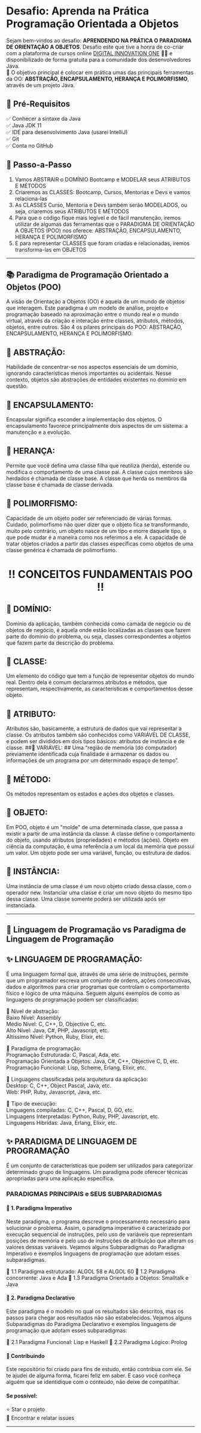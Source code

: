 # Desafio: Aprenda na Prática Programação Orientada a Objetos #

Sejam bem-vindos ao desafio: **APRENDENDO NA PRÁTICA O PARADIGMA DE ORIENTAÇÃO A OBJETOS**.
Desafio este que tive a honra de co-criar com a plataforma de cursos online [DIGITAL INNOVATION ONE](https://web.dio.me/home) 💛🧡 e disponibilizado de forma gratuita para a comunidade dos desenvolvedores Java.<br/>
💎 O objetivo principal é colocar em prática umas das principais ferramentas da OO: **ABSTRAÇÃO, ENCAPSULAMENTO, HERANÇA E POLIMORFISMO**, através de um projeto Java.

## 🛑 Pré-Requisitos ##

✅ Conhecer a sintaxe da Java<br/>
✅ Java JDK 11<br/>
✅ IDE para desenvolvimento Java (usarei IntelliJ)<br/>
✅ Git<br/>
✅ Conta no GitHub

## 👣 Passo-a-Passo ##

1. Vamos ABSTRAIR o DOMÍNIO Bootcamp e MODELAR seus ATRIBUTOS E MÉTODOS
2. Criaremos as CLASSES: Bootcamp, Cursos, Mentorias e Devs e vamos relaciona-las
3. As CLASSES Curso, Mentoria e Devs também serão MODELADOS, ou seja, criaremos seus ATRIBUTOS E MÉTODOS
4. Para que o código fique mais legível e de fácil manutenção, iremos utilizar de algumas das ferramentas que o PARADIGMA DE ORIENTAÇÃO A OBJETOS (POO) nos oferece: ABSTRAÇÃO, ENCAPSULAMENTO, HERANÇA E POLIMORFISMO
5. E para representar CLASSES que foram criadas e relacionadas, iremos transforma-las em OBJETOS
---

## 📚 Paradigma de Programação Orientado a Objetos (POO) ##

A visão de Orientação a Objetos (OO) é aquela de um mundo de objetos que interagem.
Este paradigma é um modelo de análise, projeto e programação baseado na aproximação entre o mundo real e o mundo virtual, através da criação e interação entre classes, atributos, métodos, objetos, entre outros.
São 4 os pilares principais do POO: ABSTRAÇÃO, ENCAPSULAMENTO, HERANÇA E POLIMORFISMO.

## 🔺 ABSTRAÇÃO: ##
Habilidade de concentrar-se nos aspectos essenciais de um domínio, ignorando características menos importantes ou acidentais. Nesse contexto, objetos são abstrações de entidades existentes no domínio em questão.

## 🔺 ENCAPSULAMENTO: ##
Encapsular significa esconder a implementação dos objetos. O encapsulamento favorece principalmente dois aspectos de um sistema: a manutenção e a evolução.

## 🔺 HERANÇA: ##
Permite que você defina uma classe filha que reutiliza (herda), estende ou modifica o comportamento de uma classe pai. A classe cujos membros são herdados é chamada de classe base. A classe que herda os membros da classe base é chamada de classe derivada.

## 🔺 POLIMORFISMO: ##
Capacidade de um objeto poder ser referenciado de várias formas. Cuidado, polimorfismo não quer dizer que o objeto fica se transformando, muito pelo contrário, um objeto nasce de um tipo e morre daquele tipo, o que pode mudar é a maneira como nos referimos a ele. A capacidade de tratar objetos criados a partir das classes específicas como objetos de uma classe genérica é chamada de polimorfismo.

#  <p align="center"> ‼️ CONCEITOS FUNDAMENTAIS POO ‼️ </p> #
## 🔻 DOMÍNIO: ##
Domínio da aplicação, também conhecida como camada de negócio ou de objetos de negócio, é aquela onde estão localizadas as classes que fazem parte do domínio do problema, ou seja, classes correspondentes a objetos que fazem parte da descrição do problema.
## 🔻 CLASSE: ##
Um elemento do código que tem a função de representar objetos do mundo real. Dentro dela é comum declararmos atributos e métodos, que representam, respectivamente, as características e comportamentos desse objeto.
## 🔻 ATRIBUTO: ##
Atributos são, basicamente, a estrutura de dados que vai representar a classe. Os atributos também são conhecidos como VARIÁVEL DE CLASSE, e podem ser divididos em dois tipos básicos: atributos de instância e de classe.
##🔻 VARIÁVEL: ##
Uma “região de memória (do computador) previamente identificada cuja finalidade é armazenar os dados ou informações de um programa por um determinado espaço de tempo”.
## 🔻 MÉTODO: ##
Os métodos representam os estados e ações dos objetos e classes.
## 🔻 OBJETO: ##
Em POO, objeto é um "molde" de uma determinada classe, que passa a existir a partir de uma instância da classe. A classe define o comportamento do objeto, usando atributos (propriedades) e métodos (ações). Objeto em ciência da computação, é uma referência a um local da memória que possui um valor. Um objeto pode ser uma variável, função, ou estrutura de dados.
## 🔻 INSTÂNCIA: ##
Uma instância de uma classe é um novo objeto criado dessa classe, com o operador new. Instanciar uma classe é criar um novo objeto do mesmo tipo dessa classe. Uma classe somente poderá ser utilizada após ser instanciada.

---

## 🧮 Linguagem de Programação vs Paradigma de Linguagem de Programação ##
## ✨ LINGUAGEM DE PROGRAMAÇÃO: ##
É uma linguagem formal que, através de uma série de instruções, permite que um programador escreva um conjunto de ordens, ações consecutivas, dados e algoritmos para criar programas que controlam o comportamento físico e lógico de uma máquina.
Seguem alguns exemplos de como as linguagens de programação podem ser classificadas:

🔺 Nível de abstração: <br/>
Baixo Nível: Assembly <br/>
Médio Nível: C, C++, D, Objective C, etc. <br/>
Alto Nível: Java, C#, PHP, Javascript, etc. <br/>
Altíssimo Nível: Python, Ruby, Elixir, etc. 

🔺 Paradigma de programação: <br/>
Programação Estruturada: C, Pascal, Ada, etc.  <br/> 
Programação Orientada a Objetos: Java, C#, C++, Objective C, D, etc.  <br/>
Programação Funcional: Lisp, Scheme, Erlang, Elixir, etc.  

🔺 Linguagens classificadas pela arquitetura da aplicação: <br/>
Desktop: C, C++, Object Pascal, Java, etc.  <br/>
Web: PHP, Ruby, Javascript, Java, etc.

🔺 Tipo de execução: <br/>
Linguagens compiladas: C, C++, Pascal, D, GO, etc.  <br/>
Linguagens Interpretadas: Python, Ruby, PHP, Javascript, etc.  <br/>
Linguagens Hibridas: Java, Erlang, Elixir, etc.

## ✨ PARADIGMA DE LINGUAGEM DE PROGRAMAÇÃO ##
É um conjunto de características que podem ser utilizados para categorizar determinado grupo de linguagens. Um paradigma pode oferecer técnicas apropriadas para uma aplicação específica.

### PARADIGMAS PRINCIPAIS e SEUS SUBPARADIGMAS ###

#### 🔸 1. Paradigma Imperativo ####
Neste paradigma, o programa descreve o processamento necessário para solucionar o problema. Assim, o paradigma imperativo é caracterizado por execução sequencial de instruções, pelo uso de variáveis que representam posições de memória e pelo uso de instruções de atribuição que alteram os valores dessas variáveis.
Vejamos alguns Subparadigmas do Paradigma Imperativo e exemplos linguagens de programação que adotam esses subparadigmas.

🔸 1.1 Paradigma estruturado: ALGOL 58 e ALGOL 60
🔸 1.2 Paradigma concorrente: Java e Ada
🔸 1.3 Paradigma Orientado a Objetos: Smalltalk e Java

#### 🔹 2. Paradigma Declarativo ####
Este paradigma é o modelo no qual os resultados são descritos, mas os passos para chegar aos resultados não são estabelecidos.
Vejamos alguns Subparadigmas do Paradigma Declarativo e exemplos linguagens de programação que adotam esses subparadigmas:

🔹 2.1 Paradigma Funcional: Lisp e Haskell
🔹 2.2 Paradigma Lógico: Prolog

#### 🤝 Contribuindo ####
Este repositório foi criado para fins de estudo, então contribua com ele.
Se te ajudei de alguma forma, ficarei feliz em saber. E caso você conheça alguém que se identidique com o conteúdo, não deixe de compatilhar.

#### Se possível: ####
⭐️ Star o projeto <br/>
🐛 Encontrar e relatar issues

---

